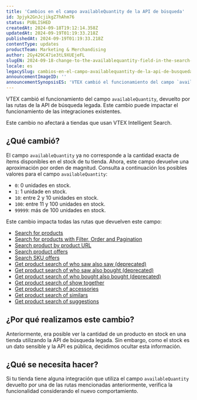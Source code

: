 ```yaml
---
title: 'Cambios en el campo availableQuantity de la API de búsqueda'
id: 3pjyk2GnJcjikgZ7hAhm76
status: PUBLISHED
createdAt: 2024-09-18T19:12:14.358Z
updatedAt: 2024-09-19T01:19:33.218Z
publishedAt: 2024-09-19T01:19:33.218Z
contentType: updates
productTeam: Marketing & Merchandising
author: 2Gy429C47ie3tL9XUEjeFL
slugEN: 2024-09-18-change-to-the-availablequantity-field-in-the-search-api
locale: es
legacySlug: cambios-en-el-campo-availablequantity-de-la-api-de-busqueda
announcementImageID: ''
announcementSynopsisES: 'VTEX cambió el funcionamiento del campo `availableQuantity`, devuelto por las rutas de la API de búsqueda legada.'
---
```


VTEX cambió el funcionamiento del campo `availableQuantity`, devuelto por las rutas de la API de búsqueda legada. Este cambio puede impactar el funcionamiento de las integraciones existentes.

<div class = "alert alert-info">
Este cambio no afectará a tiendas que usan VTEX Intelligent Search.
</div>

## ¿Qué cambió?

El campo `availableQuantity` ya no corresponde a la cantidad exacta de ítems disponibles en el stock de tu tienda. Ahora, este campo devuelve una aproximación por orden de magnitud. Consulta a continuación los posibles valores para el campo `availableQuantity`:

- `0`: 0 unidades en stock.
- `1`: 1 unidade en stock.
- `10`: entre 2 y 10 unidades en stock.
- `100`: entre 11 y 100 unidades en stock.
- `99999`: más de 100 unidades en stock.

Este cambio impacta todas las rutas que devuelven este campo:

- [Search for products](https://developers.vtex.com/docs/api-reference/search-api#get-/api/catalog_system/pub/products/search/-search-?endpoint=get-/api/catalog_system/pub/products/search/-search-) 
- [Search for products with Filter, Order and Pagination](https://developers.vtex.com/docs/api-reference/search-api#get-/api/catalog_system/pub/products/search?endpoint=get-/api/catalog_system/pub/products/search) 
- [Search product by product URL](https://developers.vtex.com/docs/api-reference/search-api#get-/api/catalog_system/pub/products/search/-product-text-link-/p?endpoint=get-/api/catalog_system/pub/products/search/-product-text-link-/p) 
- [Search product offers](https://developers.vtex.com/docs/api-reference/search-api#get-/api/catalog_system/pub/products/offers/-productId-?endpoint=get-/api/catalog_system/pub/products/offers/-productId-) 
- [Search SKU offers](https://developers.vtex.com/docs/api-reference/search-api#get-/api/catalog_system/pub/products/offers/-productId-/sku/-skuId-?endpoint=get-/api/catalog_system/pub/products/offers/-productId-/sku/-skuId-) 
- [Get product search of who saw also saw (deprecated)](https://developers.vtex.com/docs/api-reference/search-api#get-/api/catalog_system/pub/products/crossselling/whosawalsosaw/-productId-?endpoint=get-/api/catalog_system/pub/products/crossselling/whosawalsosaw/-productId-) 
- [Get product search of who saw also bought (deprecated)](https://developers.vtex.com/docs/api-reference/search-api#get-/api/catalog_system/pub/products/crossselling/whosawalsobought/-productId-?endpoint=get-/api/catalog_system/pub/products/crossselling/whosawalsobought/-productId-) 
- [Get product search of who bought also bought (deprecated)](https://developers.vtex.com/docs/api-reference/search-api#get-/api/catalog_system/pub/products/crossselling/whoboughtalsobought/-productId-?endpoint=get-/api/catalog_system/pub/products/crossselling/whoboughtalsobought/-productId-) 
- [Get product search of show together](https://developers.vtex.com/docs/api-reference/search-api#get-/api/catalog_system/pub/products/crossselling/showtogether/-productId-?endpoint=get-/api/catalog_system/pub/products/crossselling/showtogether/-productId-) 
- [Get product search of accessories](https://developers.vtex.com/docs/api-reference/search-api#get-/api/catalog_system/pub/products/crossselling/accessories/-productId-?endpoint=get-/api/catalog_system/pub/products/crossselling/accessories/-productId-) 
- [Get product search of similars](https://developers.vtex.com/docs/api-reference/search-api#get-/api/catalog_system/pub/products/crossselling/similars/-productId-?endpoint=get-/api/catalog_system/pub/products/crossselling/similars/-productId-) 
- [Get product search of suggestions](https://developers.vtex.com/docs/api-reference/search-api#get-/api/catalog_system/pub/products/crossselling/suggestions/-productId-?endpoint=get-/api/catalog_system/pub/products/crossselling/suggestions/-productId-) 

## ¿Por qué realizamos este cambio?

Anteriormente, era posible ver la cantidad de un producto en stock en una tienda utilizando la API de búsqueda legada. Sin embargo, como el stock es un dato sensible y la API es pública, decidimos ocultar esta información.

## ¿Qué se necesita hacer?

Si tu tienda tiene alguna integración que utiliza el campo `availableQuantity` devuelto por una de las rutas mencionadas anteriormente, verifica la funcionalidad considerando el nuevo comportamiento.

